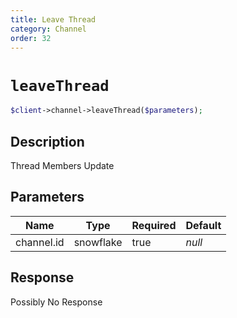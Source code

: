 ```yaml
---
title: Leave Thread
category: Channel
order: 32
---
```


# `leaveThread`

```php
$client->channel->leaveThread($parameters);
```

## Description

Thread Members Update

## Parameters


Name | Type | Required | Default
--- | --- | --- | ---
channel.id | snowflake | true | *null*

## Response

Possibly No Response


